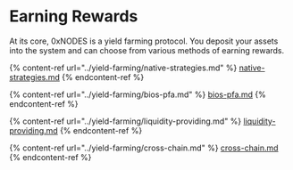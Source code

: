 # Earning Rewards

At its core, 0xNODES is a yield farming protocol. You deposit your assets into the system and can choose from various methods of earning rewards.

{% content-ref url="../yield-farming/native-strategies.md" %}
[native-strategies.md](../yield-farming/native-strategies.md)
{% endcontent-ref %}

{% content-ref url="../yield-farming/bios-pfa.md" %}
[bios-pfa.md](../yield-farming/bios-pfa.md)
{% endcontent-ref %}

{% content-ref url="../yield-farming/liquidity-providing.md" %}
[liquidity-providing.md](../yield-farming/liquidity-providing.md)
{% endcontent-ref %}

{% content-ref url="../yield-farming/cross-chain.md" %}
[cross-chain.md](../yield-farming/cross-chain.md)
{% endcontent-ref %}
